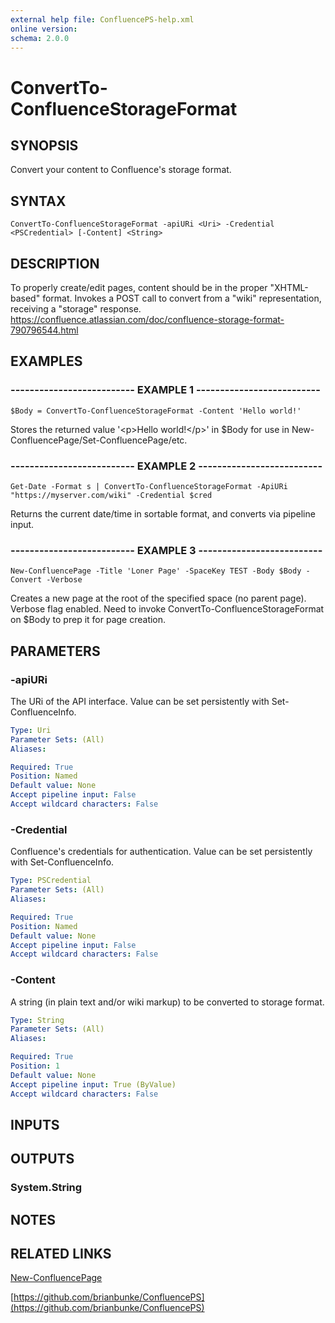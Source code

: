```yaml
---
external help file: ConfluencePS-help.xml
online version: 
schema: 2.0.0
---
```


# ConvertTo-ConfluenceStorageFormat

## SYNOPSIS
Convert your content to Confluence's storage format.

## SYNTAX

```
ConvertTo-ConfluenceStorageFormat -apiURi <Uri> -Credential <PSCredential> [-Content] <String>
```

## DESCRIPTION
To properly create/edit pages, content should be in the proper "XHTML-based" format.
Invokes a POST call to convert from a "wiki" representation, receiving a "storage" response.
https://confluence.atlassian.com/doc/confluence-storage-format-790796544.html

## EXAMPLES

### -------------------------- EXAMPLE 1 --------------------------
```
$Body = ConvertTo-ConfluenceStorageFormat -Content 'Hello world!'
```

Stores the returned value '\<p\>Hello world!\</p\>' in $Body for use in New-ConfluencePage/Set-ConfluencePage/etc.

### -------------------------- EXAMPLE 2 --------------------------
```
Get-Date -Format s | ConvertTo-ConfluenceStorageFormat -ApiURi "https://myserver.com/wiki" -Credential $cred
```

Returns the current date/time in sortable format, and converts via pipeline input.

### -------------------------- EXAMPLE 3 --------------------------
```
New-ConfluencePage -Title 'Loner Page' -SpaceKey TEST -Body $Body -Convert -Verbose
```

Creates a new page at the root of the specified space (no parent page).
Verbose flag enabled.
Need to invoke ConvertTo-ConfluenceStorageFormat on $Body to prep it for page creation.

## PARAMETERS

### -apiURi
The URi of the API interface.
Value can be set persistently with Set-ConfluenceInfo.

```yaml
Type: Uri
Parameter Sets: (All)
Aliases: 

Required: True
Position: Named
Default value: None
Accept pipeline input: False
Accept wildcard characters: False
```

### -Credential
Confluence's credentials for authentication.
Value can be set persistently with Set-ConfluenceInfo.

```yaml
Type: PSCredential
Parameter Sets: (All)
Aliases: 

Required: True
Position: Named
Default value: None
Accept pipeline input: False
Accept wildcard characters: False
```

### -Content
A string (in plain text and/or wiki markup) to be converted to storage format.

```yaml
Type: String
Parameter Sets: (All)
Aliases: 

Required: True
Position: 1
Default value: None
Accept pipeline input: True (ByValue)
Accept wildcard characters: False
```

## INPUTS

## OUTPUTS

### System.String

## NOTES

## RELATED LINKS

[New-ConfluencePage]()

[https://github.com/brianbunke/ConfluencePS](https://github.com/brianbunke/ConfluencePS)

